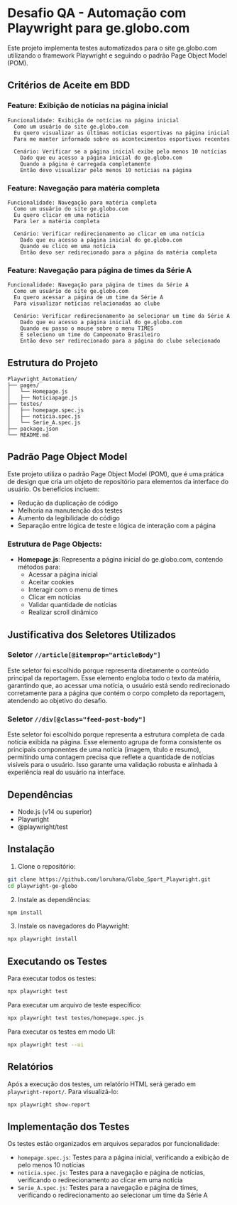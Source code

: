 # Desafio QA - Automação com Playwright para ge.globo.com

Este projeto implementa testes automatizados para o site ge.globo.com utilizando o framework Playwright e seguindo o padrão Page Object Model (POM).

## Critérios de Aceite em BDD

### Feature: Exibição de notícias na página inicial
```gherkin
Funcionalidade: Exibição de notícias na página inicial
  Como um usuário do site ge.globo.com
  Eu quero visualizar as últimas notícias esportivas na página inicial
  Para me manter informado sobre os acontecimentos esportivos recentes

  Cenário: Verificar se a página inicial exibe pelo menos 10 notícias
    Dado que eu acesso a página inicial do ge.globo.com
    Quando a página é carregada completamente
    Então devo visualizar pelo menos 10 notícias na página
```

### Feature: Navegação para matéria completa
```gherkin
Funcionalidade: Navegação para matéria completa
  Como um usuário do site ge.globo.com
  Eu quero clicar em uma notícia
  Para ler a matéria completa

  Cenário: Verificar redirecionamento ao clicar em uma notícia
    Dado que eu acesso a página inicial do ge.globo.com
    Quando eu clico em uma notícia
    Então devo ser redirecionado para a página da matéria completa
```

### Feature: Navegação para página de times da Série A
```gherkin
Funcionalidade: Navegação para página de times da Série A
  Como um usuário do site ge.globo.com
  Eu quero acessar a página de um time da Série A
  Para visualizar notícias relacionadas ao clube

  Cenário: Verificar redirecionamento ao selecionar um time da Série A
    Dado que eu acesso a página inicial do ge.globo.com
    Quando eu passo o mouse sobre o menu TIMES
    E seleciono um time do Campeonato Brasileiro
    Então devo ser redirecionado para a página do clube selecionado
```

## Estrutura do Projeto

```
Playwright_Automation/
├── pages/
│   └── Homepage.js
│   ├── Noticiapage.js
├── testes/
│   ├── homepage.spec.js
│   ├── noticia.spec.js
│   └── Serie_A.spec.js
├── package.json
└── README.md
```

## Padrão Page Object Model

Este projeto utiliza o padrão Page Object Model (POM), que é uma prática de design que cria um objeto de repositório para elementos da interface do usuário. Os benefícios incluem:

- Redução da duplicação de código
- Melhoria na manutenção dos testes
- Aumento da legibilidade do código
- Separação entre lógica de teste e lógica de interação com a página

### Estrutura de Page Objects:

- **Homepage.js**: Representa a página inicial do ge.globo.com, contendo métodos para:
  - Acessar a página inicial
  - Aceitar cookies
  - Interagir com o menu de times
  - Clicar em notícias
  - Validar quantidade de notícias
  - Realizar scroll dinâmico

## Justificativa dos Seletores Utilizados

### Seletor `//article[@itemprop="articleBody"]`
Este seletor foi escolhido porque representa diretamente o conteúdo principal da reportagem. Esse elemento engloba todo o texto da matéria, garantindo que, ao acessar uma notícia, o usuário está sendo redirecionado corretamente para a página que contém o corpo completo da reportagem, atendendo ao objetivo do desafio.

### Seletor `//div[@class="feed-post-body"]`
Este seletor foi escolhido porque representa a estrutura completa de cada notícia exibida na página. Esse elemento agrupa de forma consistente os principais componentes de uma notícia (imagem, título e resumo), permitindo uma contagem precisa que reflete a quantidade de notícias visíveis para o usuário. Isso garante uma validação robusta e alinhada à experiência real do usuário na interface.

## Dependências

- Node.js (v14 ou superior)
- Playwright
- @playwright/test

## Instalação

1. Clone o repositório:
```bash
git clone https://github.com/loruhana/Globo_Sport_Playwright.git
cd playwright-ge-globo
```

2. Instale as dependências:
```bash
npm install
```

3. Instale os navegadores do Playwright:
```bash
npx playwright install
```

## Executando os Testes

Para executar todos os testes:
```bash
npx playwright test
```

Para executar um arquivo de teste específico:
```bash
npx playwright test testes/homepage.spec.js
```

Para executar os testes em modo UI:
```bash
npx playwright test --ui
```

## Relatórios

Após a execução dos testes, um relatório HTML será gerado em `playwright-report/`. Para visualizá-lo:
```bash
npx playwright show-report
```

## Implementação dos Testes

Os testes estão organizados em arquivos separados por funcionalidade:
- `homepage.spec.js`: Testes para a página inicial, verificando a exibição de pelo menos 10 notícias
- `noticia.spec.js`: Testes para a navegação e página de notícias, verificando o redirecionamento ao clicar em uma notícia
- `Serie_A.spec.js`: Testes para a navegação e página de times, verificando o redirecionamento ao selecionar um time da Série A
